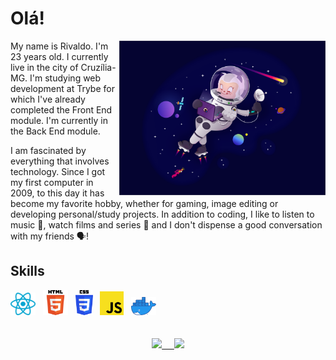 <meta name="viewport" content="width=device-width, initial-scale=1">
<meta name="viewport" content="width=device-width, initial-scale=1">
<link rel="stylesheet" href="github-markdown.css">

<body class="markdown-body">
<h1> Olá! </h1>

<img src="./octocat.png" width="330" align="right" >
My name is Rivaldo. I'm 23 years old. I currently live in the city of Cruzília-MG. I'm studying web development at Trybe for which I've already completed the Front End module. I'm currently in the Back End module.

I am fascinated by everything that involves technology. Since I got my first computer in 2009, to this day it has become my favorite hobby, whether for gaming, image editing or developing personal/study projects. In addition to coding, I like to listen to music 🎵, watch films and series 🎥 and I don't dispense a good conversation with my friends 🗣️!


<div class="skills">
	<h2>Skills</h2>
	<img src="./react.png" width="40"> &nbsp;
	<img src="./html5.png" width="40"> &nbsp;
	<img src="./CSS5.png" width="28"> &nbsp;
	<img src="./javaScript.png" width="38"> &nbsp;
	<img src="./docker.png" width="40"> &nbsp;
</div>
<br></br>
<div align="center">
	<a target="_blank" href="https://github.com/rivaldo-maciel">
  <img height="160" src="https://github-readme-stats.vercel.app/api?username=rivaldo-maciel&show_icons=true&theme=tokyonight&count_private=true&hide_border=true&include_all_commits=true" /> &nbsp;&nbsp;&nbsp;
</a>

<a target="_blank" href="https://github.com/rivaldo-maciel">
  <img height="160" src="https://github-readme-stats.vercel.app/api/top-langs/?username=rivaldo-maciel&layout=compact&show_icons=true&hide_border=true&theme=tokyonight&langs_count=10" />
</a>
</div>

</body>
